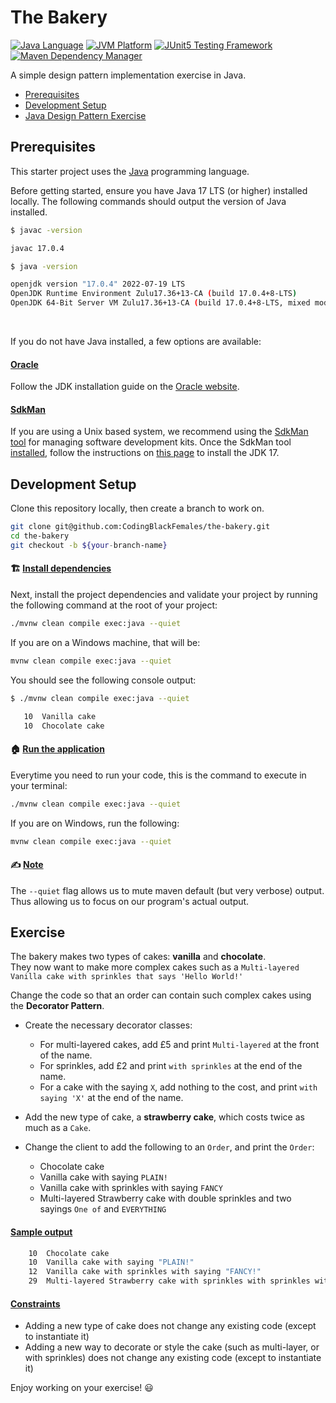 # The Bakery

[![Java Language](https://img.shields.io/badge/language-Java-3A75B0.svg?logo=OpenJDK)][1]
[![JVM Platform](https://img.shields.io/badge/platform-JVM-6C93B8.svg?logo=IntelliJIDEA)][2]
[![JUnit5 Testing Framework](https://img.shields.io/badge/testing%20framework-JUnit5-26A162.svg?logo=JUnit5)][3]
[![Maven Dependency Manager](https://img.shields.io/badge/dependency%20manager-Maven-AA215A.svg?logo=ApacheMaven)][4]

A simple design pattern implementation exercise in Java.

- [Prerequisites][10]
- [Development Setup][11]
- [Java Design Pattern Exercise][12]

## Prerequisites

This starter project uses the [Java][1] programming language.

Before getting started, ensure you have Java 17 LTS (or higher) installed locally. The following commands should output the version of Java installed.

```bash
$ javac -version

javac 17.0.4
```


```bash
$ java -version

openjdk version "17.0.4" 2022-07-19 LTS
OpenJDK Runtime Environment Zulu17.36+13-CA (build 17.0.4+8-LTS)
OpenJDK 64-Bit Server VM Zulu17.36+13-CA (build 17.0.4+8-LTS, mixed mode, sharing)
```

<br/>

If you do not have Java installed, a few options are available:

#### <u>Oracle</u>

Follow the JDK installation guide on the [Oracle website][5].

#### <u>SdkMan</u>

If you are using a Unix based system, we recommend using the [SdkMan tool][6] for managing software development kits.
Once the SdkMan tool [installed][7], follow the instructions on [this page][8] to install the JDK 17.


## Development Setup

Clone this repository locally, then create a branch to work on. 

```bash
git clone git@github.com:CodingBlackFemales/the-bakery.git
cd the-bakery
git checkout -b ${your-branch-name}
```

#### :building_construction: <u>Install dependencies</u>

Next, install the project dependencies and validate your project by running the following command at the root of your project:

```bash
./mvnw clean compile exec:java --quiet
```

If you are on a Windows machine, that will be:

```bash
mvnw clean compile exec:java --quiet
```

You should see the following console output:

```bash
$ ./mvnw clean compile exec:java --quiet

   10  Vanilla cake
   10  Chocolate cake
```

#### :house: <u>Run the application</u>

Everytime you need to run your code, this is the command to execute in your terminal:

```bash
./mvnw clean compile exec:java --quiet
```

If you are on Windows, run the following:

```bash
mvnw clean compile exec:java --quiet
```


#### :writing_hand: <u>Note</u>

The `--quiet` flag allows us to mute maven default (but very verbose) output. \
Thus allowing us to focus on our program's actual output.


## Exercise

The bakery makes two types of cakes: **vanilla** and **chocolate**. \
They now want to make more complex cakes such as a `Multi-layered Vanilla cake with sprinkles that says 'Hello World!'`

Change the code so that an order can contain such complex cakes using the **Decorator Pattern**.

- Create the necessary decorator classes:

    - For multi-layered cakes, add £5 and print `Multi-layered` at the front of the name.
    - For sprinkles, add £2 and print `with sprinkles` at the end of the name.
    - For a cake with the saying `X`, add nothing to the cost, and print `with saying 'X'` at the end of the name.

- Add the new type of cake, a **strawberry cake**, which costs twice as much as a `Cake`.

- Change the client to add the following to an `Order`, and print the `Order`:
    
    - Chocolate cake
    - Vanilla cake with saying `PLAIN!`
    - Vanilla cake with sprinkles with saying `FANCY`
    - Multi-layered Strawberry cake with double sprinkles and two sayings `One of` and `EVERYTHING`

#### <u>Sample output</u>

```bash
    10  Chocolate cake
    10  Vanilla cake with saying "PLAIN!"
    12  Vanilla cake with sprinkles with saying "FANCY!"
    29  Multi-layered Strawberry cake with sprinkles with sprinkles with saying "One of" with saying "EVERYTHING"
```

#### <u>Constraints</u>

- Adding a new type of cake does not change any existing code (except to instantiate it)
- Adding a new way to decorate or style the cake (such as multi-layer, or with sprinkles) does not change any existing code (except to instantiate it)

Enjoy working on your exercise! :smiley:


[1]: https://www.java.com/en/download/help/whatis_java.html
[2]: https://www.ibm.com/cloud/blog/jvm-vs-jre-vs-jdk
[3]: https://junit.org/junit5/
[4]: https://maven.apache.org/
[5]: https://www.oracle.com/java/technologies/downloads/#jdk17
[6]: https://sdkman.io
[7]: https://sdkman.io/install
[8]: https://sdkman.io/jdks#zulu
[9]: https://github.com/CodingBlackFemales/tdd-java-starter/generate
[10]: #prerequisites
[11]: #development-setup
[12]: #exercise
